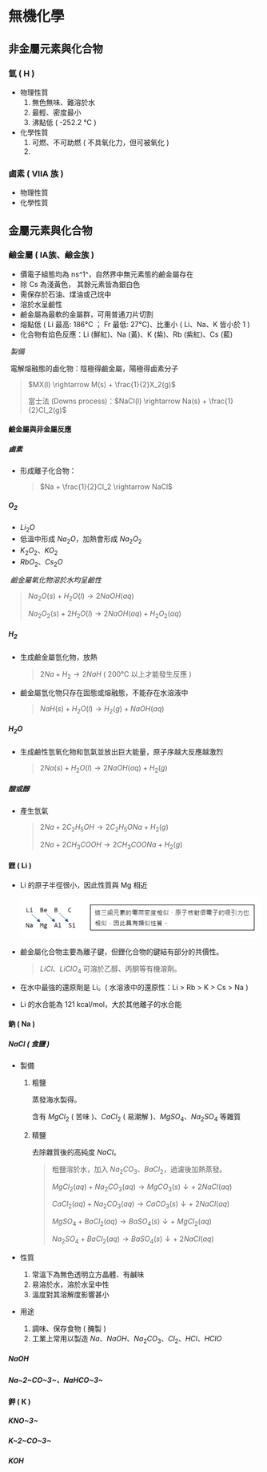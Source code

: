 # 無機化學

## 非金屬元素與化合物

### 氫 ( H )

- 物理性質
    1. 無色無味、難溶於水
    2. 最輕、密度最小
    3. 沸點低 ( -252.2 °C )
- 化學性質
    1. 可燃、不可助燃 ( 不具氧化力，但可被氧化 )
    2. 

### 鹵素 ( VIIA 族 )

- 物理性質
- 化學性質

##  金屬元素與化合物

### 鹼金屬 ( IA族、鹼金族 )

- 價電子組態均為 ns^1^，自然界中無元素態的鹼金屬存在
- 除 Cs 為淺黃色， 其餘元素皆為銀白色
- 需保存於石油、煤油或己烷中
- 溶於水呈鹼性
- 鹼金屬為最軟的金屬群，可用普通刀片切割
- 熔點低 ( Li 最高: 186°C ； Fr 最低: 27°C)、比重小 ( Li、Na、K 皆小於 1 )
- 化合物有焰色反應：Li (鮮紅)、Na (黃)、K (紫)、Rb (紫紅)、Cs (藍)

​	*製備*

​	電解熔融態的鹵化物：陰極得鹼金屬，陽極得鹵素分子

> $MX(l) \rightarrow M(s) + \frac{1}{2}X_2(g)$
>
> 當士法 (Downs process)：$NaCl(l) \rightarrow Na(s) + \frac{1}{2}Cl_2(g)$

#### 鹼金屬與非金屬反應

##### 鹵素

- 形成離子化合物：

    > $Na + \frac{1}{2}Cl_2 \rightarrow NaCl$

##### $O_2$

- $Li_2O$
- 低溫中形成 $Na_2O$，加熱會形成 $Na_2O_2$
- $K_2O_2$、$KO_2$
- $RbO_2$、$Cs_2O$

​	*鹼金屬氧化物溶於水均呈鹼性*

> $Na_2O(s) + H_2O(l) \rightarrow 2NaOH(aq)$
>
> $Na_2O_2(s) + 2H_2O(l) \rightarrow 2NaOH(aq) + H_2O_2(aq)$

##### $H_2$

- 生成鹼金屬氫化物，放熱

    > $2Na + H_2 \rightarrow 2NaH$ ( 200°C 以上才能發生反應 )

- 鹼金屬氫化物只存在固態或熔融態，不能存在水溶液中

    > $NaH(s) + H_2O(l) \rightarrow H_2(g) + NaOH(aq)$

##### $H_2O$

- 生成鹼性氫氧化物和氫氣並放出巨大能量，原子序越大反應越激烈

    > $2Na(s) + H_2O(l) \rightarrow 2NaOH(aq) + H_2(g)$

##### 酸或醇

- 產生氫氣

    > $2Na + 2C_2H_5OH \rightarrow 2C_2H_5ONa + H_2(g)$
    >
    > $2Na + 2CH_3COOH \rightarrow 2CH_3COONa + H_2(g)$

#### 鋰 ( Li )

- Li 的原子半徑很小，因此性質與 Mg 相近

    [^對角線關係 (diagonal relationship)]:半徑和性質相似。

    ![](Chemistry/diagonal-relationship.png)

- 鹼金屬化合物主要為離子鍵，但鋰化合物的鍵結有部分的共價性。

    > $LiCl$、$LiClO_4$ 可溶於乙醇、丙酮等有機溶劑。

- 在水中最強的還原劑是 Li。( 水溶液中的還原性：Li > Rb > K > Cs > Na )

- Li 的水合能為 121 kcal/mol，大於其他離子的水合能

    [^影響水合能的因素]:水合過程必為放熱反應，離子和水靠近時會產生引力，引力越強，放出的能量越多，離子在水中越安定。因此，離子半徑越小，水合能越大。

#### 鈉 ( Na )

##### NaCl ( 食鹽 )

- 製備
  1. 粗鹽

      蒸發海水製得。
  
      含有 $MgCl_2$ ( 苦味 )、$CaCl_2$ ( 易潮解 )、$MgSO_4$、$Na_2SO_4$ 等雜質
  
  2. 精鹽
  
      去除雜質後的高純度 $NaCl$。
  
      > 粗鹽溶於水，加入 $Na_2CO_3$、$BaCl_2$，過濾後加熱蒸發。
      >
      > $MgCl_2(aq) + Na_2CO_3(aq) \rightarrow MgCO_3(s) \downarrow +~ 2NaCl(aq)$
      >
      > $CaCl_2(aq) + Na_2CO_3(aq) \rightarrow CaCO_3(s) \downarrow +~ 2NaCl(aq)$
      >
      > $MgSO_4 + BaCl_2(aq) \rightarrow BaSO_4(s) \downarrow +~ MgCl_2(aq)$
      >
      > $Na_2SO_4 + BaCl_2(aq) \rightarrow BaSO_4(s) \downarrow +~ 2NaCl(aq)$ 
  
- 性質

    1. 常溫下為無色透明立方晶體、有鹹味
    2. 易溶於水，溶於水呈中性
    3. 溫度對其溶解度影響甚小

- 用途

    1. 調味、保存食物 ( 醃製 )
    2. 工業上常用以製造 $Na$、$NaOH$、$Na_2CO_3$、$Cl_2$、$HCl$、$HClO$

    

##### NaOH

##### Na~2~CO~3~、NaHCO~3~

#### 鉀 ( K )

##### KNO~3~

##### K~2~CO~3~

##### KOH


